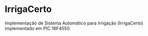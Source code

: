 # IrrigaCerto
Implementação de Sistema Automático para Irrigação (IrrigaCerto) implementado em PIC 18F4550

